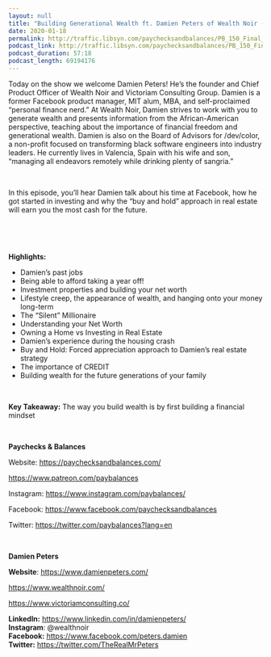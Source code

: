 ```yaml
---
layout: null
title: "Building Generational Wealth ft. Damien Peters of Wealth Noir - PB150"
date: 2020-01-18
permalink: http://traffic.libsyn.com/paychecksandbalances/PB_150_Final_011320.mp3
podcast_link: http://traffic.libsyn.com/paychecksandbalances/PB_150_Final_011320.mp3?dest-id=361081
podcast_duration: 57:18
podcast_length: 69194176
---
```

<p>Today on the show we welcome Damien Peters! He’s the founder and Chief Product Officer of Wealth Noir and Victoriam Consulting Group. Damien is a former Facebook product manager, MIT alum, MBA, and self-proclaimed “personal finance nerd.” At Wealth Noir, Damien strives to work with you to generate wealth and presents information from the African-American perspective, teaching about the importance of financial freedom and generational wealth. Damien is also on the Board of Advisors for /dev/color, a non-profit focused on transforming black software engineers into industry leaders. He currently lives in Valencia, Spain with his wife and son, “managing all endeavors remotely while drinking plenty of sangria.”</p> <p> </p> <p>In this episode, you’ll hear Damien talk about his time at Facebook, how he got started in investing and why the “buy and hold” approach in real estate will earn you the most cash for the future.</p> <p><strong> </strong></p> <p> </p> <p><strong>Highlights:</strong></p> <ul> <li>Damien’s past jobs</li> <li>Being able to afford taking a year off!</li> <li>Investment properties and building your net worth</li> <li>Lifestyle creep, the appearance of wealth, and hanging onto your money long-term</li> <li>The “Silent” Millionaire</li> <li>Understanding your Net Worth</li> <li>Owning a Home vs Investing in Real Estate</li> <li>Damien’s experience during the housing crash</li> <li>Buy and Hold: Forced appreciation approach to Damien’s real estate strategy</li> <li>The importance of CREDIT</li> <li>Building wealth for the future generations of your family</li> </ul> <p><strong> </strong></p> <p><strong>Key Takeaway:</strong> The way you build wealth is by first building a financial mindset</p> <p> </p> <p><strong>Paychecks & Balances</strong></p> <p>Website: <a href= "https://paychecksandbalances.com/">https://paychecksandbalances.com/</a></p> <p><a href= "https://www.patreon.com/paybalances">https://www.patreon.com/paybalances</a></p> <p>Instagram: <a href= "https://www.instagram.com/paybalances/">https://www.instagram.com/paybalances/</a></p> <p>Facebook: <a href= "https://www.facebook.com/paychecksandbalances">https://www.facebook.com/paychecksandbalances</a></p> <p>Twitter: <a href= "https://twitter.com/paybalances?lang=en">https://twitter.com/paybalances?lang=en</a></p> <p><strong> </strong></p> <p><strong>Damien Peters</strong></p> <p><strong>Website</strong>: <a href= "https://www.damienpeters.com/">https://www.damienpeters.com/</a></p> <p><a href= "https://www.wealthnoir.com/">https://www.wealthnoir.com/</a></p> <p><a href= "https://www.victoriamconsulting.co/">https://www.victoriamconsulting.co/</a></p> <p><strong>LinkedIn:</strong> <a href= "https://www.linkedin.com/in/damienpeters/">https://www.linkedin.com/in/damienpeters/</a><br />  <strong>Instagram</strong>: @wealthnoir<br /> <strong>Facebook:</strong> <a href= "https://www.facebook.com/peters.damien">https://www.facebook.com/peters.damien</a><strong><br />  Twitter:</strong> <a href= "https://twitter.com/TheRealMrPeters">https://twitter.com/TheRealMrPeters</a></p> <p> </p>